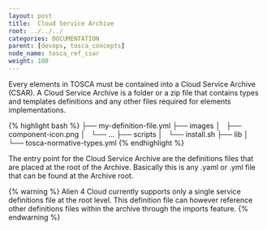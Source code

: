 ```yaml
---
layout: post
title:  Cloud Service Archive
root: ../../../
categories: DOCUMENTATION
parent: [devops, tosca_concepts]
node_name: tosca_ref_csar
weight: 100
---
```


Every elements in TOSCA must be contained into a Cloud Service Archive (CSAR). A Cloud Service Archive is a folder or a zip file that contains types and templates definitions and any other files required for elements implementations.

{% highlight bash %}
├── my-definition-file.yml
├── images
│   ├── component-icon.png
│   └── ...
├── scripts
│   └── install.sh
├── lib
│   └── tosca-normative-types.yml
{% endhighlight %}

The entry point for the Cloud Service Archive are the definitions files that are placed at the root of the Archive. Basically this is any .yaml or .yml file that can be found at the Archive root.

{% warning %}
Alien 4 Cloud currently supports only a single service definitions file at the root level. This definition file can however reference other definitions files within the archive through the imports feature.
{% endwarning %}
